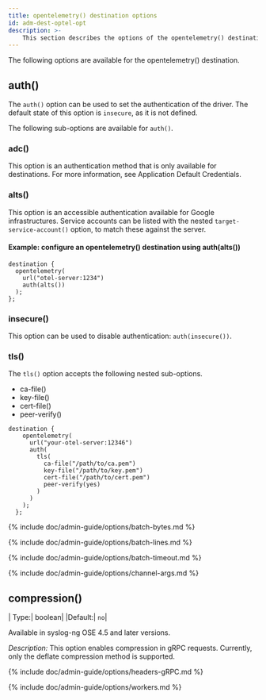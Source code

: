 ```yaml
---
title: opentelemetry() destination options 
id: adm-dest-optel-opt
description: >-
    This section describes the options of the opentelemetry() destination in {{ site.product.short_name }}.
---
```


The following options are available for the opentelemetry() destination.

## auth()

The `auth()` option can be used to set the authentication of the driver. The default state of this option is `insecure`, as it is not defined.

The following sub-options are available for `auth()`.

### adc()

This option is an authentication method that is only available for destinations. For more information, see Application Default Credentials.

### alts()

This option is an accessible authentication available for Google infrastructures. Service accounts can be listed with the nested `target-service-account()` option, to match these against the server.

#### Example: configure an opentelemetry() destination using auth(alts())

```config
destination {
  opentelemetry(
    url("otel-server:1234")
    auth(alts())
  );
};

```

### insecure()

This option can be used to disable authentication: `auth(insecure())`.

### tls()

The `tls()` option accepts the following nested sub-options.
* ca-file()
* key-file()
* cert-file()
* peer-verify()

```config
destination {
    opentelemetry(
      url("your-otel-server:12346")
      auth(
        tls(
          ca-file("/path/to/ca.pem")
          key-file("/path/to/key.pem")
          cert-file("/path/to/cert.pem")
          peer-verify(yes)
        )
      )
    );
  };
```
{% include doc/admin-guide/options/batch-bytes.md %}

{% include doc/admin-guide/options/batch-lines.md %}

{% include doc/admin-guide/options/batch-timeout.md %}

{% include doc/admin-guide/options/channel-args.md %}

## compression()

|   Type:|       boolean|
|Default:|          `no`|

Available in syslog-ng OSE 4.5 and later versions.

*Description:* This option enables compression in gRPC requests. Currently, only the deflate compression method is supported.

{% include doc/admin-guide/options/headers-gRPC.md %}

{% include doc/admin-guide/options/workers.md %}
